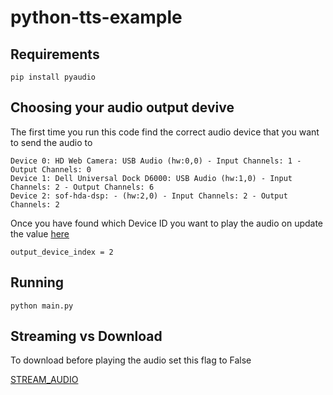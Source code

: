 # python-tts-example

## Requirements

```
pip install pyaudio
```

## Choosing your audio output devive

The first time you run this code find the correct audio device that you want to send the audio to

```
Device 0: HD Web Camera: USB Audio (hw:0,0) - Input Channels: 1 - Output Channels: 0
Device 1: Dell Universal Dock D6000: USB Audio (hw:1,0) - Input Channels: 2 - Output Channels: 6
Device 2: sof-hda-dsp: - (hw:2,0) - Input Channels: 2 - Output Channels: 2
```

Once you have found which Device ID you want to play the audio on update the value [here](https://github.com/DamienDeepgram/python-tts-example/blob/main/main.py#L28)

```output_device_index = 2```

## Running

```
python main.py
```

## Streaming vs Download

To download before playing the audio set this flag to False

[STREAM_AUDIO](https://github.com/DamienDeepgram/python-tts-example/blob/main/main.py#L5-L6)

